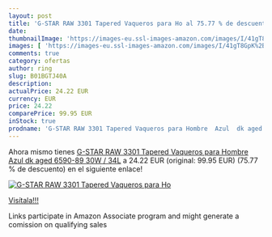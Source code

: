 ```yaml
---
layout: post
title: 'G-STAR RAW 3301 Tapered Vaqueros para Ho al 75.77 % de descuento'
date: 
thumbnailImage: 'https://images-eu.ssl-images-amazon.com/images/I/41gT8GpK%2BaL._SL200_.jpg'
images: [ 'https://images-eu.ssl-images-amazon.com/images/I/41gT8GpK%2BaL._SL200_.jpg' ]
comments: true
category: ofertas
author: ring
slug: B01BGTJ40A
description:
actualPrice: 24.22 EUR
currency: EUR
price: 24.22
comparePrice: 99.95 EUR
inStock: true
prodname: 'G-STAR RAW 3301 Tapered Vaqueros para Hombre  Azul  dk aged 6590-89   30W / 34L'
---
```


Ahora mismo tienes [G-STAR RAW 3301 Tapered Vaqueros para Hombre  Azul  dk aged 6590-89   30W / 34L](https://www.amazon.es/dp/B01BGTJ40A/?tag=tolees-21) a 24.22 EUR (original: 99.95 EUR) (75.77 %  de descuento) en el siguiente enlace!

[![G-STAR RAW 3301 Tapered Vaqueros para Ho](https://images-eu.ssl-images-amazon.com/images/I/41gT8GpK%2BaL._SL200_.jpg)](https://www.amazon.es/dp/B01BGTJ40A/?tag=tolees-21)

[Visítala!!!](https://www.amazon.es/dp/B01BGTJ40A/?tag=tolees-21)

Links participate in Amazon Associate program and might generate a comission on qualifying sales
